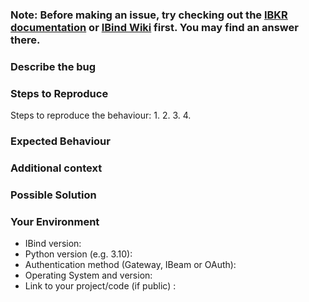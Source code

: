 ### Note:  Before making an issue, try checking out the [IBKR documentation](https://www.interactivebrokers.com/campus/ibkr-api-page/cpapi-v1/#introduction) or [IBind Wiki](https://github.com/Voyz/ibind/wiki) first.  You may find an answer there.

### Describe the bug

### Steps to Reproduce

Steps to reproduce the behaviour:
1.
2.
3.
4.

### Expected Behaviour
<!--- Tell us what you expected to happen -->

### Additional context
<!--- Add any other context about the problem here. How has this issue affected you? What are you trying to accomplish? -->

### Possible Solution
<!--- If you can't fix the bug yourself, perhaps you can point to what might be causing the problem (line of code or commit). -->

### Your Environment

* IBind version:
* Python version (e.g. 3.10):
* Authentication method (Gateway, IBeam or OAuth):
* Operating System and version:
* Link to your project/code (if public) :
